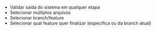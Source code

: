 - Validar saída do sistema em qualquer etapa
- Selecionar múltiplos arquivos
- Selecionar branch/feature
- Selecionar qual feature quer finalizar (específica ou da branch atual)
